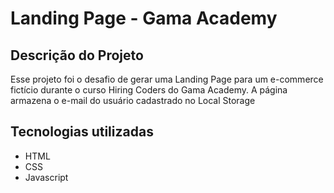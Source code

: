 # Landing Page - Gama Academy

## Descrição do Projeto
Esse projeto foi o desafio de gerar uma Landing Page para um e-commerce fictício durante o curso Hiring Coders do Gama Academy. 
A página armazena o e-mail do usuário cadastrado no Local Storage

## Tecnologias utilizadas
* HTML
* CSS
* Javascript
